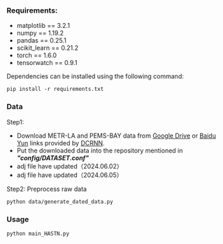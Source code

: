 ### Requirements:

- matplotlib == 3.2.1
- numpy == 1.19.2
- pandas == 0.25.1
- scikit_learn == 0.21.2
- torch == 1.6.0
- tensorwatch == 0.9.1

Dependencies can be installed using the following command:

```
pip install -r requirements.txt
```



### Data

Step1: 

- Download METR-LA and PEMS-BAY data from [Google Drive](https://drive.google.com/open?id=10FOTa6HXPqX8Pf5WRoRwcFnW9BrNZEIX) or [Baidu Yun](https://pan.baidu.com/s/14Yy9isAIZYdU__OYEQGa_g) links provided by [DCRNN](https://github.com/liyaguang/DCRNN).
- Put the downloaded data into the repository mentioned in ***"config/DATASET.conf"***
- adj file have updated（2024.06.02）
- adj file have updated（2024.06.05）

Step2:  Preprocess raw data

```
python data/generate_dated_data.py
```



### Usage

```
python main_HASTN.py
```

